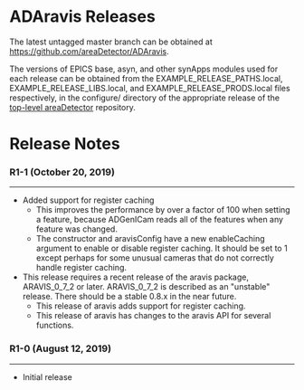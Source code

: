 ADAravis Releases
===================

The latest untagged master branch can be obtained at
https://github.com/areaDetector/ADAravis.

The versions of EPICS base, asyn, and other synApps modules used for each release can be obtained from 
the EXAMPLE_RELEASE_PATHS.local, EXAMPLE_RELEASE_LIBS.local, and EXAMPLE_RELEASE_PRODS.local
files respectively, in the configure/ directory of the appropriate release of the 
[top-level areaDetector](https://github.com/areaDetector/areaDetector) repository.


Release Notes
=============

### R1-1 (October 20, 2019)
----
* Added support for register caching
  * This improves the performance by over a factor of 100 when setting a feature, because ADGenICam reads
    all of the features when any feature was changed.
  * The constructor and aravisConfig have a new enableCaching argument to enable or disable register caching.
    It should be set to 1 except perhaps for some unusual cameras that do not correctly handle register caching.
* This release requires a recent release of the aravis package, ARAVIS_0_7_2 or later.
  ARAVIS_0_7_2 is described as an "unstable" release.  There should be a stable 0.8.x in the near future.
  * This release of aravis adds support for register caching.
  * This release of aravis has changes to the aravis API for several functions.

### R1-0 (August 12, 2019)
----
* Initial release

